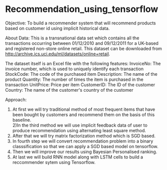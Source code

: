 # Recommendation_using_tensorflow
Objective:
 To build a recommender system that will recommend products based on customer id using implicit historical data. 

 About Data:
 This is a transnational data set which contains all the transactions occurring between 01/12/2010 and 09/12/2011 for a UK-based and registered non-store online retail.
 This dataset can be downloaded from http://archive.ics.uci.edu/ml/datasets/online+retail.

 The dataset itself is an Excel file with the following features:
 InvoiceNo: The invoice number, which is used to uniquely identify each transaction
 StockCode: The code of the purchased item
 Description: The name of the product
 Quantity: The number of times the item is purchased in the transaction
 UnitPrice: Price per item
 CustomerID: The ID of the customer
 Country: The name of the customer's country of the customer


 Approach:
  1) At first we will try traditional method of most frequent items that have been bought by customers and recommend them on the basis of this baseline.  
  2)In the third method we will use implicit feedback data of user to produce recommendation using alternating least square method.  
  3) After that we will try  matrix factorization method which is SGD based.  
  4) In fourth step we will convert recommendation problem into a binary classsification so that we can apply a SGD based model on tensorflow.
  5) Then we will improve our results using Bayesian Personalised ranking.
  6) At last we will build RNN model along with LSTM cells to build a reccommender sytem using Tensorflow.
